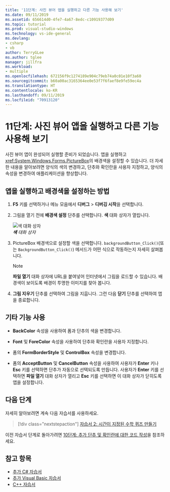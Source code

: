 ```yaml
---
title: '11단계: 사진 뷰어 앱을 실행하고 다른 기능 사용해 보기'
ms.date: 09/11/2019
ms.assetid: 656614d0-4fe7-4a67-8edc-c10919377d09
ms.topic: tutorial
ms.prod: visual-studio-windows
ms.technology: vs-ide-general
ms.devlang:
- csharp
- vb
author: TerryGLee
ms.author: tglee
manager: jillfra
ms.workload:
- multiple
ms.openlocfilehash: 672156f9c1274189e904c79eb74a0c01e10f3a60
ms.sourcegitcommit: b60a00ac3165364ee0e53f7f6faef8e9fe59ec4a
ms.translationtype: HT
ms.contentlocale: ko-KR
ms.lasthandoff: 09/11/2019
ms.locfileid: "70913120"
---
```

# <a name="step-11-run-your-picture-viewer-app-and-try-other-features"></a>11단계: 사진 뷰어 앱을 실행하고 다른 기능 사용해 보기

사진 뷰어 앱이 완성되어 실행할 준비가 되었습니다. 앱을 실행하고 <xref:System.Windows.Forms.PictureBox>의 배경색을 설정할 수 있습니다. 더 자세한 내용을 알아보려면 양식의 색의 변경하고, 단추와 확인란을 사용자 지정하고, 양식의 속성을 변경하여 애플리케이션을 향상합니다.

## <a name="how-to-run-your-app-and-set-the-background-color"></a>앱을 실행하고 배경색을 설정하는 방법

1. **F5** 키를 선택하거나 메뉴 모음에서 **디버그** > **디버깅 시작**을 선택합니다.

1. 그림을 열기 전에 **배경색 설정** 단추를 선택합니다. **색** 대화 상자가 열립니다.

     ![색 대화 상자](../ide/media/express_colordialog.png)<br/>
***색*** *대화 상자*

1. PictureBox 배경색으로 설정할 색을 선택합니다. `backgroundButton_Click()`(또는 `BackgroundButton_Click()`) 메서드가 어떤 식으로 작동하는지 자세히 살펴봅니다.

    > [!NOTE]
    > **파일 열기** 대화 상자에 URL을 붙여넣어 인터넷에서 그림을 로드할 수 있습니다. 배경색이 보이도록 배경이 투명한 이미지를 찾아 봅니다.

1. **그림 지우기** 단추를 선택하여 그림을 지웁니다. 그런 다음 **닫기** 단추를 선택하여 앱을 종료합니다.

## <a name="try-other-features"></a>기타 기능 사용

* **BackColor** 속성을 사용하여 폼과 단추의 색을 변경합니다.

* **Font** 및 **ForeColor** 속성을 사용하여 단추와 확인란을 사용자 지정합니다.

* 폼의 **FormBorderStyle** 및 **ControlBox** 속성을 변경합니다.

* 폼의 **AcceptButton** 및 **CancelButton** 속성을 사용하여 사용자가 **Enter** 키나 **Esc** 키를 선택하면 단추가 자동으로 선택되도록 만듭니다. 사용자가 **Enter** 키를 선택하면 **파일 열기** 대화 상자가 열리고 **Esc** 키를 선택하면 이 대화 상자가 닫히도록 앱을 설정합니다.

## <a name="next-steps"></a>다음 단계

자세히 알아보려면 계속 다음 자습서를 사용하세요.

> [!div class="nextstepaction"]
> [자습서 2: 시간이 지정된 수학 퀴즈 만들기](../ide/tutorial-2-create-a-timed-math-quiz.md)

이전 자습서 단계로 돌아가려면 [10단계: 추가 단추 및 확인란에 대한 코드 작성](../ide/step-10-write-code-for-additional-buttons-and-a-check-box.md)을 참조하세요.

## <a name="see-also"></a>참고 항목

* [추가 C# 자습서](/visualstudio/get-started/csharp/)
* [추가 Visual Basic 자습서](/visualstudio/get-started/visual-basic/)
* [C++ 자습서](../ide/getting-started-with-cpp-in-visual-studio.md)
